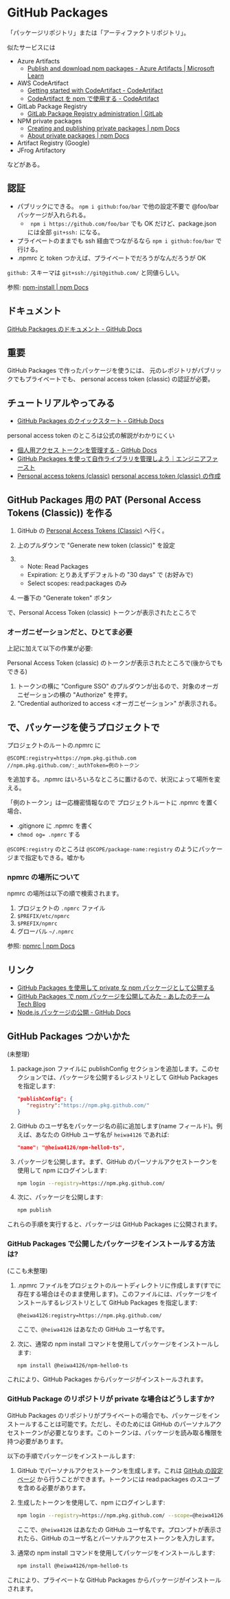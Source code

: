 # GitHub Packages

「パッケージリポジトリ」または「アーティファクトリポジトリ」。

似たサービスには

- Azure Artifacts
  - [Publish and download npm packages - Azure Artifacts | Microsoft Learn](https://learn.microsoft.com/en-us/azure/devops/artifacts/get-started-npm?view=azure-devops&tabs=Windows)
- AWS CodeArtifact
  - [Getting started with CodeArtifact - CodeArtifact](https://docs.aws.amazon.com/jp_ja/codeartifact/latest/ug/getting-started.html)
  - [CodeArtifact を npm で使用する - CodeArtifact](https://docs.aws.amazon.com/ja_jp/codeartifact/latest/ug/using-npm.html)
- GitLab Package Registry
  - [GitLab Package Registry administration | GitLab](https://docs.gitlab.co.jp/ee/administration/packages/)
- NPM private packages
  - [Creating and publishing private packages | npm Docs](https://docs.npmjs.com/creating-and-publishing-private-packages)
  - [About private packages | npm Docs](https://docs.npmjs.com/about-private-packages)
- Artifact Registry (Google)
- JFrog Artifactory

などがある。

## 認証

- パブリックにできる。 `npm i github:foo/bar` で他の設定不要で @foo/bar パッケージが入れられる。
  - ` npm i https://github.com/foo/bar` でも OK だけど、package.json には全部 `git+ssh:` になる。
- プライベートのままでも ssh 経由でつながるなら `npm i github:foo/bar` で行ける。
- .npmrc と token つかえば、プライベートでだろうがなんだろうが OK

`github:` スキーマは `git+ssh://git@github.com/` と同値らしい。

参照: [npm-install | npm Docs](https://docs.npmjs.com/cli/v9/commands/npm-install)

## ドキュメント

[GitHub Packages のドキュメント - GitHub Docs](https://docs.github.com/ja/packages)

## 重要

GitHub Packages で作ったパッケージを使うには、
元のレポジトリがパブリックでもプライベートでも、
personal access token (classic) の認証が必要。

## チュートリアルやってみる

- [GitHub Packages のクイックスタート - GitHub Docs](https://docs.github.com/ja/packages/quickstart)

personal access token のところは公式の解説がわかりにくい

- [個人用アクセス トークンを管理する - GitHub Docs](https://docs.github.com/ja/authentication/keeping-your-account-and-data-secure/managing-your-personal-access-tokens)
- [GitHub Packages を使って自作ライブラリを管理しよう｜エンジニアファースト](https://engineer-first.net/create-github-packages)
- [Personal access tokens \(classic\)](https://docs.github.com/ja/authentication/keeping-your-account-and-data-secure/managing-your-personal-access-tokens#personal-access-tokens-classic)
  [personal access token \(classic\) の作成](https://docs.github.com/ja/authentication/keeping-your-account-and-data-secure/managing-your-personal-access-tokens#personal-access-token-classic-%E3%81%AE%E4%BD%9C%E6%88%90)

## GitHub Packages 用の PAT (Personal Access Tokens (Classic)) を作る

1. GitHub の [Personal Access Tokens (Classic)](https://github.com/settings/tokens) へ行く。
1. 上のプルダウンで "Generate new token (classic)" を設定

1. - Note: Read Packages
   - Expiration: とりあえずデフォルトの "30 days" で (お好みで)
   - Select scopes: read:packages のみ

1. 一番下の "Generate token" ボタン

で、Personal Access Token (classic) トークンが表示されたところで

### オーガニゼーションだと、ひとてま必要

上記に加えて以下の作業が必要:

Personal Access Token (classic) のトークンが表示されたところで(後からでもできる)

1. トークンの横に "Configure SSO" のプルダウンが出るので、対象のオーガニゼーションの横の "Authorize" を押す。
2. "Credential authorized to access <オーガニゼーション>" が表示される。

## で、パッケージを使うプロジェクトで

プロジェクトのルートの.npmrc に

```config
@SCOPE:registry=https://npm.pkg.github.com
//npm.pkg.github.com/:_authToken=例のトークン
```

を追加する。.npmrc はいろいろなところに置けるので、状況によって場所を変える。

「例のトークン」は一応機密情報なので
プロジェクトルートに .npmrc を置く場合、

- .gitignore に .npmrc を書く
- `chmod og= .npmrc` する

`@SCOPE:registry` のところは
`@SCOPE/package-name:registry` のようにパッケージまで指定もできる。嘘かも

### npmrc の場所について

npmrc の場所は以下の順で検索されます。

1. プロジェクトの `.npmrc` ファイル
2. `$PREFIX/etc/npmrc`
3. `$PREFIX/npmrc`
4. グローバル `~/.npmrc`

参照: [npmrc | npm Docs](https://docs.npmjs.com/cli/v10/configuring-npm/npmrc)

## リンク

- [GitHub Packages を使用して private な npm パッケージとして公開する](https://zenn.dev/052hide/articles/github-packages-npm-052hide)
- [GitHub Packages で npm パッケージを公開してみた - あしたのチーム Tech Blog](https://engineer.ashita-team.com/entry/test-github-packages)
- [Node.js パッケージの公開 - GitHub Docs](https://docs.github.com/ja/actions/publishing-packages/publishing-nodejs-packages)

## GitHub Packages つかいかた

(未整理)

1. package.json ファイルに publishConfig セクションを追加します。このセクションでは、パッケージを公開するレジストリとして GitHub Packages を指定します:

   ```json
   "publishConfig": {
      "registry":"https://npm.pkg.github.com/"
   }
   ```

1. GitHub のユーザ名をパッケージ名の前に追加します(name フィールド)。例えば、あなたの GitHub ユーザ名が `heiwa4126` であれば:

   ```json
   "name": "@heiwa4126/npm-hello0-ts",
   ```

1. パッケージを公開します。まず、GitHub のパーソナルアクセストークンを使用して npm にログインします:

   ```sh
   npm login --registry=https://npm.pkg.github.com/
   ```

1. 次に、パッケージを公開します:

   ```sh
   npm publish
   ```

これらの手順を実行すると、パッケージは GitHub Packages に公開されます。

### GitHub Packages で公開したパッケージをインストールする方法は?

(ここも未整理)

1. .npmrc ファイルをプロジェクトのルートディレクトリに作成します(すでに存在する場合はそのまま使用します)。このファイルには、パッケージをインストールするレジストリとして GitHub Packages を指定します:

   ```config
   @heiwa4126:registry=https://npm.pkg.github.com/
   ```

   ここで、`@heiwa4126` はあなたの GitHub ユーザ名です。

1. 次に、通常の npm install コマンドを使用してパッケージをインストールします:

   ```sh
   npm install @heiwa4126/npm-hello0-ts
   ```

これにより、GitHub Packages からパッケージがインストールされます。

### GitHub Package のリポジトリが private な場合はどうしますか?

GitHub Packages のリポジトリがプライベートの場合でも、パッケージをインストールすることは可能です。ただし、そのためには GitHub のパーソナルアクセストークンが必要となります。このトークンは、パッケージを読み取る権限を持つ必要があります。

以下の手順でパッケージをインストールします:

1. GitHub でパーソナルアクセストークンを生成します。これは [GitHub の設定ページ](https://github.com/settings/tokens) から行うことができます。トークンには read:packages のスコープを含める必要があります。

2. 生成したトークンを使用して、npm にログインします:

   ```sh
   npm login --registry=https://npm.pkg.github.com/ --scope=@heiwa4126
   ```

   ここで、`@heiwa4126` はあなたの GitHub ユーザ名です。プロンプトが表示されたら、GitHub のユーザ名とパーソナルアクセストークンを入力します。

3. 通常の npm install コマンドを使用してパッケージをインストールします:

   ```sh
   npm install @heiwa4126/npm-hello0-ts
   ```

これにより、プライベートな GitHub Packages からパッケージがインストールされます。
